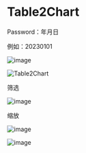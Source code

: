 # Table2Chart

Password：年月日

例如：20230101

![image](https://user-images.githubusercontent.com/77535233/217285246-e7366508-3ebb-4c1a-b5fd-4259208e878c.png)

![Table2Chart](https://github.com/yoi102/Table2Chart/assets/77535233/81dbf89f-5d61-4b21-9742-38b9ca0c18f3)


筛选

![image](https://user-images.githubusercontent.com/77535233/217289995-ba35a529-1a70-4983-8650-b2db55dd198f.png)

缩放

![image](https://user-images.githubusercontent.com/77535233/217292572-a03af7d4-24b4-4126-bf84-ec89c1cdb79a.png)

![image](https://user-images.githubusercontent.com/77535233/217293081-42f9ccb2-a5e9-4d91-8e5b-172385a5a627.png)






